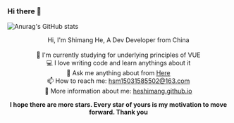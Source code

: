 ### Hi there 👋

<!--
**heshimang/heshimang** is a ✨ _special_ ✨ repository because its `README.md` (this file) appears on your GitHub profile.

Here are some ideas to get you started:

- 🔭 I’m currently working on ...
- 🌱 I’m currently learning ...
- 👯 I’m looking to collaborate on ...
- 🤔 I’m looking for help with ...
- 💬 Ask me about ...
- 📫 How to reach me: ...
- 😄 Pronouns: ...
- ⚡ Fun fact: ...
-->


![Anurag's GitHub stats](https://github-readme-stats.vercel.app/api?username=heshimang&show_icons=true&theme=radical)

<p align="center">
  Hi, I'm Shimang He, A Dev Developer from China
  <br>
  <br>
  🔬 I'm currently studying for underlying principles of VUE
  <br>
  💻 I love writing code and learn anythings about it
  <br>
  💬 Ask me anything about from <a href="https://github.com/heshimang/heshimang/issues" title="Issues">Here</a>
  <br>
  📫 How to reach me: <a href="mailto: hsm15031585502@163.com">hsm15031585502@163.com</a>
  <br>
  💁 More information about me: <a href="https://heshimang.github.io">heshimang.github.io</a>
</p>
<p align="center"><strong>I hope there are more stars. Every star of yours is my motivation to move forward. Thank you</strong></p>
